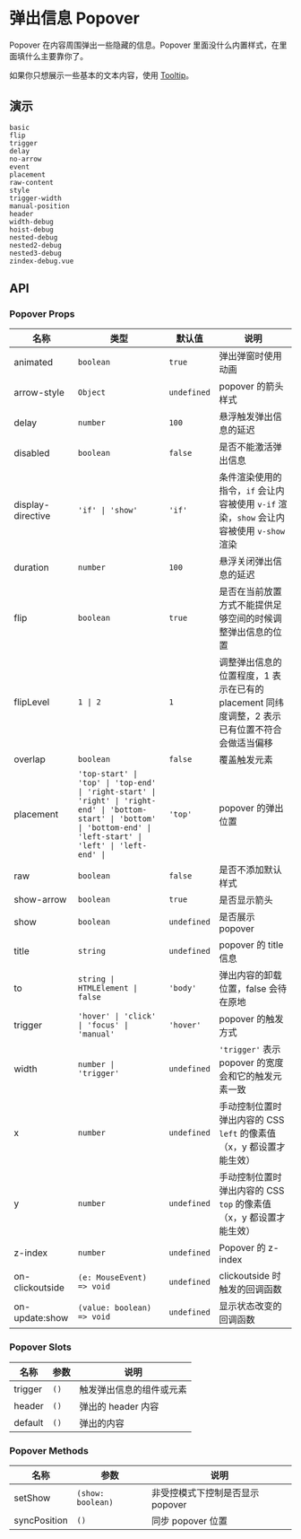 # 弹出信息 Popover

Popover 在内容周围弹出一些隐藏的信息。Popover 里面没什么内置样式，在里面填什么主要靠你了。

如果你只想展示一些基本的文本内容，使用 [Tooltip](tooltip)。

## 演示

```demo
basic
flip
trigger
delay
no-arrow
event
placement
raw-content
style
trigger-width
manual-position
header
width-debug
hoist-debug
nested-debug
nested2-debug
nested3-debug
zindex-debug.vue
```

## API

### Popover Props

| 名称 | 类型 | 默认值 | 说明 |
| --- | --- | --- | --- |
| animated | `boolean` | `true` | 弹出弹窗时使用动画 |
| arrow-style | `Object` | `undefined` | popover 的箭头样式 |
| delay | `number` | `100` | 悬浮触发弹出信息的延迟 |
| disabled | `boolean` | `false` | 是否不能激活弹出信息 |
| display-directive | `'if' \| 'show'` | `'if'` | 条件渲染使用的指令，`if` 会让内容被使用 `v-if` 渲染，`show` 会让内容被使用 `v-show` 渲染 |
| duration | `number` | `100` | 悬浮关闭弹出信息的延迟 |
| flip | `boolean` | `true` | 是否在当前放置方式不能提供足够空间的时候调整弹出信息的位置 |
| flipLevel | `1 \| 2 ` | `1` | 调整弹出信息的位置程度，1 表示在已有的 placement 同纬度调整，2 表示已有位置不符合会做适当偏移 |
| overlap | `boolean` | `false` | 覆盖触发元素 |
| placement | `'top-start' \| 'top' \| 'top-end' \| 'right-start' \| 'right' \| 'right-end' \| 'bottom-start' \| 'bottom' \| 'bottom-end' \| 'left-start' \| 'left' \| 'left-end' \| ` | `'top'` | popover 的弹出位置 |
| raw | `boolean` | `false` | 是否不添加默认样式 |
| show-arrow | `boolean` | `true` | 是否显示箭头 |
| show | `boolean` | `undefined` | 是否展示 popover |
| title | `string` | `undefined` | popover 的 title 信息 |
| to | `string \| HTMLElement \| false` | `'body'` | 弹出内容的卸载位置，false 会待在原地 |
| trigger | `'hover' \| 'click' \| 'focus' \| 'manual'` | `'hover'` | popover 的触发方式 |
| width | `number \| 'trigger'` | `undefined` | `'trigger'` 表示 popover 的宽度会和它的触发元素一致 |
| x | `number` | `undefined` | 手动控制位置时弹出内容的 CSS `left` 的像素值（x，y 都设置才能生效） |
| y | `number` | `undefined` | 手动控制位置时弹出内容的 CSS `top` 的像素值（x，y 都设置才能生效） |
| z-index | `number` | `undefined` | Popover 的 z-index |
| on-clickoutside | `(e: MouseEvent) => void` | `undefined` | clickoutside 时触发的回调函数 |
| on-update:show | `(value: boolean) => void` | `undefined` | 显示状态改变的回调函数 |

### Popover Slots

| 名称    | 参数 | 说明                     |
| ------- | ---- | ------------------------ |
| trigger | `()` | 触发弹出信息的组件或元素 |
| header  | `()` | 弹出的 header 内容       |
| default | `()` | 弹出的内容               |

### Popover Methods

| 名称         | 参数              | 说明                             |
| ------------ | ----------------- | -------------------------------- |
| setShow      | `(show: boolean)` | 非受控模式下控制是否显示 popover |
| syncPosition | `()`              | 同步 popover 位置                |
